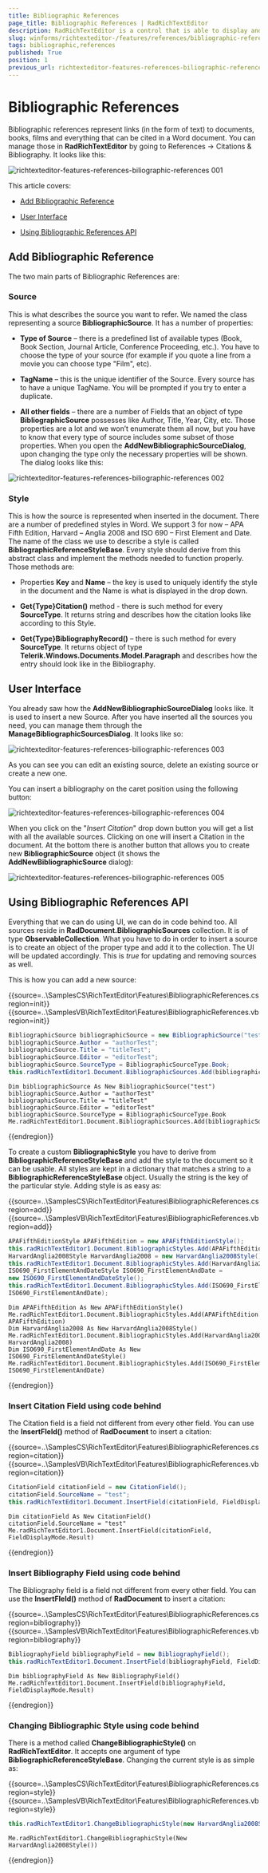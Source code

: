 ```yaml
---
title: Bibliographic References
page_title: Bibliographic References | RadRichTextEditor
description: RadRichTextEditor is a control that is able to display and edit rich-text content including formatted text arranged in pages, paragraphs, spans (runs), tables, etc. 
slug: winforms/richtexteditor-/features/references/bibliographic-references
tags: bibliographic,references
published: True
position: 1
previous_url: richtexteditor-features-references-biliographic-references
---
```


# Bibliographic References

Bibliographic references represent links (in the form of text) to documents, books, films and everything that can be cited in a Word document. You can manage those in __RadRichTextEditor__ by going to References -> Citations & Bibliography. It looks like this:

![richtexteditor-features-references-biliographic-references 001](images/richtexteditor-features-references-biliographic-references001.png)

This article covers:

* [Add Bibliographic Reference](#add-bibliographic-reference)

* [User Interface](#user-interface)

* [Using Bibliographic References API](#using-bibliographic-references-api)

## Add Bibliographic Reference

The two main parts of Bibliographic References are:

### Source

This is what describes the source you want to refer. We named the class representing a source __BibliographicSource__. It has a number of properties:
            
* __Type of Source__ – there is a predefined list of available types (Book, Book Section, Journal Article, Conference Proceeding, etc.). You have to choose the type of your source (for example if you quote a line from a movie you can choose type "Film", etc).
                
* __TagName__ – this is the unique identifier of the Source. Every source has to have a unique TagName. You will be prompted if you try to enter a duplicate.                

* __All other fields__ – there are a number of Fields that an object of type __BibliographicSource__ possesses like Author, Title, Year, City, etc. Those properties are a lot and we won’t enumerate them all now, but you have to know that every type of source includes some subset of those properties. When you open the __AddNewBibliographicSourceDialog__, upon changing the type only the necessary properties will be shown. The dialog looks like this:

![richtexteditor-features-references-biliographic-references 002](images/richtexteditor-features-references-biliographic-references002.png)

### Style

This is how the source is represented when inserted in the document. There are a number of predefined styles in Word. We support 3 for now – APA Fifth Edition, Harvard – Anglia 2008 and ISO 690 – First Element and Date. The name of the class we use to describe a style is called __BibliographicReferenceStyleBase__. Every style should derive from this abstract class and implement the methods needed to function properly. Those methods are:
            
* Properties __Key__ and __Name__ – the key is used to uniquely identify the style in the document and the Name is what is displayed in the drop down.
              
* __Get{Type}Citation()__  method -  there is such method for every __SourceType__. It returns string and describes how the citation looks like according to this Style.              

* __Get{Type}BibliographyRecord()__ – there is such method for every __SourceType__. It returns object of type __Telerik.Windows.Documents.Model.Paragraph__ and describes how the entry should look like in the Bibliography.
              
## User Interface

You already saw how the __AddNewBibliographicSourceDialog__ looks like. It is used to insert a new Source. After you have inserted all the sources you need, you can manage them through the __ManageBibliographicSourcesDialog__. It looks like so:

![richtexteditor-features-references-biliographic-references 003](images/richtexteditor-features-references-biliographic-references003.png)

As you can see you can edit an existing source, delete an existing source or create a new one.

You can insert a bibliography on the caret position using the following button:

![richtexteditor-features-references-biliographic-references 004](images/richtexteditor-features-references-biliographic-references004.png)

When you click on the "*Insert Citation*" drop down button you will get a list with all the available sources. Clicking on one will insert a Citation in the document. At the bottom there is another button that allows you to create new __BibliographicSource__ object (it shows the __AddNewBibliographicSource__ dialog):

![richtexteditor-features-references-biliographic-references 005](images/richtexteditor-features-references-biliographic-references005.png)

## Using Bibliographic References API

Everything that we can do using UI, we can do in code behind too. All sources reside in __RadDocument.BibliographicSources__ collection. It is of type __ObservableCollection<BibliographicSource>__. What you have to do in order to insert a source is to create an object of the proper type and add it to the collection. The UI will be updated accordingly. This is *true* for updating and removing sources as well.
        
This is how you can add a new source:

{{source=..\SamplesCS\RichTextEditor\Features\BibliographicReferences.cs region=init}} 
{{source=..\SamplesVB\RichTextEditor\Features\BibliographicReferences.vb region=init}} 

````C#
BibliographicSource bibliographicSource = new BibliographicSource("test");
bibliographicSource.Author = "authorTest";
bibliographicSource.Title = "titleTest";
bibliographicSource.Editor = "editorTest";
bibliographicSource.SourceType = BibliographicSourceType.Book;
this.radRichTextEditor1.Document.BibliographicSources.Add(bibliographicSource);

````
````VB.NET
Dim bibliographicSource As New BibliographicSource("test")
bibliographicSource.Author = "authorTest"
bibliographicSource.Title = "titleTest"
bibliographicSource.Editor = "editorTest"
bibliographicSource.SourceType = BibliographicSourceType.Book
Me.radRichTextEditor1.Document.BibliographicSources.Add(bibliographicSource)

````

{{endregion}} 
 
To create a custom __BibliographicStyle__ you have to derive from __BibliographicReferenceStyleBase__ and add the style to the document so it can be usable. All styles are kept in a dictionary that matches a string to a  __BibliographicReferenceStyleBase__ object. Usually the string is the key of the particular style. Adding style is as easy as:

{{source=..\SamplesCS\RichTextEditor\Features\BibliographicReferences.cs region=add}} 
{{source=..\SamplesVB\RichTextEditor\Features\BibliographicReferences.vb region=add}} 

````C#
APAFifthEditionStyle APAFifthEdition = new APAFifthEditionStyle();
this.radRichTextEditor1.Document.BibliographicStyles.Add(APAFifthEdition.Key, APAFifthEdition);
HarvardAnglia2008Style HarvardAnglia2008 = new HarvardAnglia2008Style();
this.radRichTextEditor1.Document.BibliographicStyles.Add(HarvardAnglia2008.Key, HarvardAnglia2008);
ISO690_FirstElementAndDateStyle ISO690_FirstElementAndDate =
new ISO690_FirstElementAndDateStyle();
this.radRichTextEditor1.Document.BibliographicStyles.Add(ISO690_FirstElementAndDate.Key,
ISO690_FirstElementAndDate);

````
````VB.NET
Dim APAFifthEdition As New APAFifthEditionStyle()
Me.radRichTextEditor1.Document.BibliographicStyles.Add(APAFifthEdition.Key, APAFifthEdition)
Dim HarvardAnglia2008 As New HarvardAnglia2008Style()
Me.radRichTextEditor1.Document.BibliographicStyles.Add(HarvardAnglia2008.Key, HarvardAnglia2008)
Dim ISO690_FirstElementAndDate As New ISO690_FirstElementAndDateStyle()
Me.radRichTextEditor1.Document.BibliographicStyles.Add(ISO690_FirstElementAndDate.Key, ISO690_FirstElementAndDate)

````

{{endregion}} 


### Insert Citation Field using code behind

The Citation field is a field not different from every other field. You can use the __InsertFIeld()__ method of  __RadDocument__ to insert a citation:

{{source=..\SamplesCS\RichTextEditor\Features\BibliographicReferences.cs region=citation}} 
{{source=..\SamplesVB\RichTextEditor\Features\BibliographicReferences.vb region=citation}} 

````C#
CitationField citationField = new CitationField();
citationField.SourceName = "test";
this.radRichTextEditor1.Document.InsertField(citationField, FieldDisplayMode.Result);

````
````VB.NET
Dim citationField As New CitationField()
citationField.SourceName = "test"
Me.radRichTextEditor1.Document.InsertField(citationField, FieldDisplayMode.Result)

````

{{endregion}} 


### Insert Bibliography Field using code behind

The Bibliography field is a field not different from every other field. You can use the __InsertFIeld()__ method of
 __RadDocument__ to insert a citation:

{{source=..\SamplesCS\RichTextEditor\Features\BibliographicReferences.cs region=bibliography}} 
{{source=..\SamplesVB\RichTextEditor\Features\BibliographicReferences.vb region=bibliography}} 

````C#
BibliographyField bibliographyField = new BibliographyField();
this.radRichTextEditor1.Document.InsertField(bibliographyField, FieldDisplayMode.Result);

````
````VB.NET
Dim bibliographyField As New BibliographyField()
Me.radRichTextEditor1.Document.InsertField(bibliographyField, FieldDisplayMode.Result)

````

{{endregion}} 

### Changing Bibliographic Style using code behind

There is a method called __ChangeBibliographicStyle()__ on __RadRichTextEditor__. It accepts one argument of type __BibliographicReferenceStyleBase__. Changing the current style is as simple as:

{{source=..\SamplesCS\RichTextEditor\Features\BibliographicReferences.cs region=style}} 
{{source=..\SamplesVB\RichTextEditor\Features\BibliographicReferences.vb region=style}} 

````C#
this.radRichTextEditor1.ChangeBibliographicStyle(new HarvardAnglia2008Style());

````
````VB.NET
Me.radRichTextEditor1.ChangeBibliographicStyle(New HarvardAnglia2008Style())

````

{{endregion}} 



